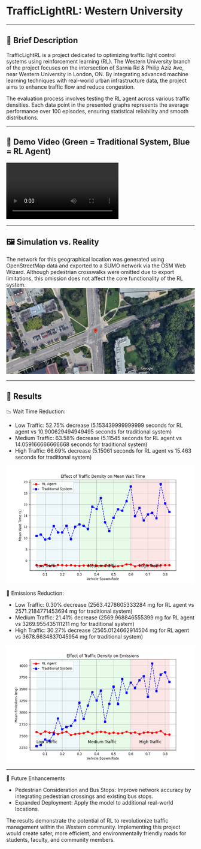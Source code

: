 # TrafficLightRL: Western University

---

## 🚦 Brief Description
TrafficLightRL is a project dedicated to optimizing traffic light control systems using reinforcement learning (RL). The Western University branch of the project focuses on the intersection of Sarnia Rd & Philip Aziz Ave, near Western University in London, ON. By integrating advanced machine learning techniques with real-world urban infrastructure data, the project aims to enhance traffic flow and reduce congestion.

The evaluation process involves testing the RL agent across various traffic densities. Each data point in the presented graphs represents the average performance over 100 episodes, ensuring statistical reliability and smooth distributions.

---

## 🎥 Demo Video (Green = Traditional System, Blue = RL Agent)
![Demo Video Placeholder](./documentation/demo_video_western.mp4)

---

## 🖼️ Simulation vs. Reality
The network for this geographical location was generated using OpenStreetMap data and exported to a SUMO network via the OSM Web Wizard. Although pedestrian crosswalks were omitted due to export limitations, this omission does not affect the core functionality of the RL system.
![Map View Placeholder](./documentation/western_map_image.png)

---

## 🚦 Results

📉 Wait Time Reduction:
- Low Traffic: 52.75% decrease (5.153439999999999 seconds for RL agent vs 10.900629494949495 seconds for traditional system)
- Medium Traffic: 63.58% decrease (5.11545 seconds for RL agent vs 14.059166666666668 seconds for traditional system)
- High Traffic: 66.69% decrease (5.15061 seconds for RL agent vs 15.463 seconds for traditional system)

![Wait Times Graph Placeholder](./documentation/mean_wait_time_plot_final2.png)

🌱 Emissions Reduction:
- Low Traffic: 0.30% decrease (2563.4278605333284 mg for RL agent vs 2571.2184771453694 mg for traditional system)
- Medium Traffic: 21.41% decrease (2569.968846555399 mg for RL agent vs 3269.955435111211 mg for traditional system)
- High Traffic: 30.27% decrease (2565.0124662914504 mg for RL agent vs 3678.6634837045954 mg for traditional system)

![Emissions Graph Placeholder](./documentation/mean_emissions_plot_final2.png)

---

🚀 Future Enhancements

- Pedestrian Consideration and Bus Stops: Improve network accuracy by integrating pedestrian crossings and existing bus stops.
- Expanded Deployment: Apply the model to additional real-world locations.

The results demonstrate the potential of RL to revolutionize traffic management within the Western community. Implementing this project would create safer, more efficient, and environmentally friendly roads for students, faculty, and community members.
